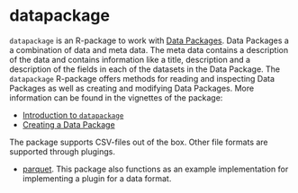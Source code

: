 
datapackage
============================================================

`datapackage` is an R-package to work with [Data
Packages](https://specs.frictionlessdata.io/). Data Packages a a combination of
data and meta data. The meta data contains a description of the data and
contains information like a title, description and a description of the fields
in each of the datasets in the Data Package. The `datapackage` R-package offers
methods for reading and inspecting Data Packages as well as creating and
modifying Data Packages. More information can be found in the vignettes of the
package:

- [Introduction to `datapackage`](https://htmlpreview.github.io/?https://github.com/djvanderlaan/datapackage/blob/master/inst/doc/introduction.html)
- [Creating a Data Package](https://htmlpreview.github.io/?https://github.com/djvanderlaan/datapackage/blob/master/inst/doc/creating_a_datapackage.html)

The package supports CSV-files out of the box. Other file formats are supported
through plugings. 

- [parquet](https://github.com/djvanderlaan/datapackage.parquet). This package
  also functions as an example implementation for implementing a plugin for a
  data format.


